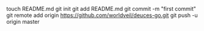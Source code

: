 touch README.md
git init
git add README.md
git commit -m "first commit"
git remote add origin https://github.com/worldveil/deuces-go.git
git push -u origin master